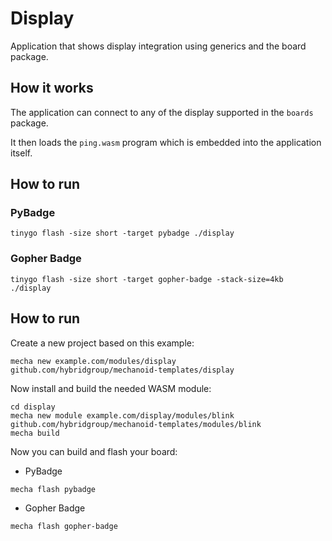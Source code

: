 # Display

Application that shows display integration using generics and the board package.

## How it works

The application can connect to any of the display supported in the `boards` package.

It then loads the `ping.wasm` program which is embedded into the application itself.

## How to run

### PyBadge

```
tinygo flash -size short -target pybadge ./display
```

### Gopher Badge

```
tinygo flash -size short -target gopher-badge -stack-size=4kb ./display
```

## How to run

Create a new project based on this example:

```
mecha new example.com/modules/display github.com/hybridgroup/mechanoid-templates/display
```

Now install and build the needed WASM module:

```
cd display
mecha new module example.com/display/modules/blink github.com/hybridgroup/mechanoid-templates/modules/blink
mecha build
```

Now you can build and flash your board:

- PyBadge

```
mecha flash pybadge
```

- Gopher Badge

```
mecha flash gopher-badge
```
